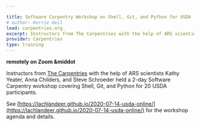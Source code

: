 ```yaml
---

title: Software Carpentry Workshop on Shell, Git, and Python for USDA
# author: Kerrie Geil
lead: carpentries.org
excerpt: Instructors from The Carpentries with the help of ARS scientists Kathy Yeater, Anna Childers, and Steve Schroeder held a 2-day Software Carpentry workshop covering Shell, Git, and Python for 20 USDA participants.
provider: Carpentries
type: training
---
```


**remotely on Zoom   &middot**   

Instructors from [The Carpentries](https://carpentries.org/) with the help of ARS scientists Kathy Yeater, Anna Childers, and Steve Schroeder held a 2-day Software Carpentry workshop covering Shell, Git, and Python for 20 USDA participants.

See [https://lachlandeer.github.io/2020-07-14-usda-online/](https://lachlandeer.github.io/2020-07-14-usda-online/) for the workshop agenda and details.